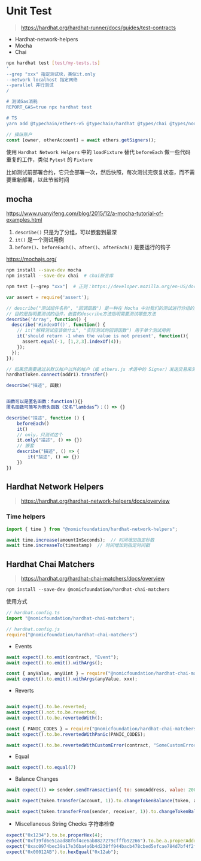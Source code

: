 # Unit Test

> <https://hardhat.org/hardhat-runner/docs/guides/test-contracts>

- Hardhat-network-helpers
- Mocha
- Chai

```bash
npx hardhat test [test/my-tests.ts]
'
--grep "xxx" 指定测试块，类似it.only
--network localhost 指定网络
--parallel 并行测试
/

# 测试Gas消耗
REPORT_GAS=true npx hardhat test

# TS
yarn add @typechain/ethers-v5 @typechain/hardhat @types/chai @types/node @types/mocha ts-node typechain typescript
```

```ts
// 操纵账户
const [owner, otherAccount] = await ethers.getSigners();
```

使用 `Hardhat Network Helpers` 中的 `loadFixture` 替代 `beforeEach` 做一些代码重复的工作，类似 `Pytest` 的 `Fixture`

比如测试前部署合约，它只会部署一次，然后快照，每次测试完恢复状态，而不需要重新部署，以此节省时间

## mocha

<https://www.ruanyifeng.com/blog/2015/12/a-mocha-tutorial-of-examples.html>

1. `describe()` 只是为了分组，可以嵌套到最深
2. `it()` 是一个测试用例
3. `before()`、`beforeEach()`、`after()`、`afterEach()` 是要运行的钩子

<https://mochajs.org/>

```bash
npm install --save-dev mocha
npm install --save-dev chai  # chai断言库

npm test [--grep "xxx"]  # 正则：https://developer.mozilla.org/en-US/docs/Web/JavaScript/Reference/Global_Objects/Regexp
```

```js
var assert = require('assert');

// describe("测试组件名称", "回调函数") 是一种在 Mocha 中对我们的测试进行分组的方法。
// 目的是指明要测试的组件，嵌套的describe方法指明需要测试哪些方法
describe('Array', function() {
  describe('#indexOf()', function() {
    // it("解释测试应该做什么", "实际测试的回调函数") 用于单个测试用例
    it('should return -1 when the value is not present', function(){
      assert.equal(-1, [1,2,3].indexOf(4));
    });
  });
});
```

```js
// 如果您需要通过从默认帐户以外的帐户（或 ethers.js 术语中的 Signer）发送交易来测试您的代码，您可以在 ethers.js 合约对象上使用 connect() 方法将其连接到不同的帐户
hardhatToken.connect(addr1).transfer()

describe("描述", 函数)


函数可以是匿名函数：function(){}
匿名函数可简写为箭头函数（又名“lambdas”）：() => {}

describe("描述", function () {
    beforeEach()
    it()
    // only，只测试这个  
    it.only("描述", () => {})
    // 嵌套
    describe("描述", () => {
        it("描述", () => {})
    })
})
```

## Hardhat Network Helpers

> <https://hardhat.org/hardhat-network-helpers/docs/overview>

### Time helpers

```js
import { time } from "@nomicfoundation/hardhat-network-helpers";

await time.increase(amountInSeconds);  // 时间增加指定秒数
await time.increaseTo(timestamp)  // 时间增加到指定时间戳
```

## Hardhat Chai Matchers

> <https://hardhat.org/hardhat-chai-matchers/docs/overview>

`npm install --save-dev @nomicfoundation/hardhat-chai-matchers`

使用方式

```js
// hardhat.config.ts
import "@nomicfoundation/hardhat-chai-matchers";

// hardhat.config.js
require("@nomicfoundation/hardhat-chai-matchers")
```

- Events

```js
await expect().to.emit(contract, "Event");
await expect().to.emit().withArgs();

const { anyValue, anyUint } = require("@nomicfoundation/hardhat-chai-matchers/withArgs");
await expect().to.emit().withArgs(anyValue, xxx);
```

- Reverts

```js

await expect().to.be.reverted;
await expect().not.to.be.reverted;
await expect().to.be.revertedWith();

const { PANIC_CODES } = require("@nomicfoundation/hardhat-chai-matchers/panic");
await expect().to.be.revertedWithPanic(PANIC_CODES);

await expect().to.be.revertedWithCustomError(contract, "SomeCustomError");
```

- Equal

```js
await expect().to.equal(7)
```

- Balance Changes

```js
await expect(() => sender.sendTransaction({ to: someAddress, value: 200 })).to.changeEtherBalance(sender, "-200")

await expect(token.transfer(account, 1)).to.changeTokenBalance(token, account, 1)

await expect(token.transferFrom(sender, receiver, 1)).to.changeTokenBalances(token, [sender, receiver], [-1, 1]);
```

- Miscellaneous String Checks 字符串检查

```js
expect("0x1234").to.be.properHex(4);
expect("0xf39fd6e51aad88f6f4ce6ab8827279cfffb92266").to.be.a.properAddress;
expect("0xac0974bec39a17e36ba4a6b4d238ff944bacb478cbed5efcae784d7bf4f2ff80").to.be.a.properPrivateKey;
expect("0x00012AB").to.hexEqual("0x12ab");
```
